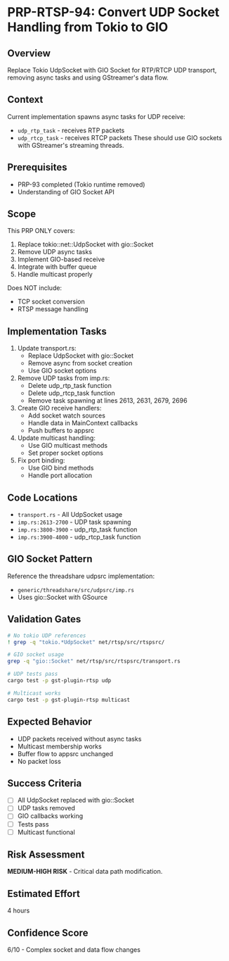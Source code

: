 # PRP-RTSP-94: Convert UDP Socket Handling from Tokio to GIO

## Overview
Replace Tokio UdpSocket with GIO Socket for RTP/RTCP UDP transport, removing async tasks and using GStreamer's data flow.

## Context
Current implementation spawns async tasks for UDP receive:
- `udp_rtp_task` - receives RTP packets
- `udp_rtcp_task` - receives RTCP packets
These should use GIO sockets with GStreamer's streaming threads.

## Prerequisites
- PRP-93 completed (Tokio runtime removed)
- Understanding of GIO Socket API

## Scope
This PRP ONLY covers:
1. Replace tokio::net::UdpSocket with gio::Socket
2. Remove UDP async tasks
3. Implement GIO-based receive
4. Integrate with buffer queue
5. Handle multicast properly

Does NOT include:
- TCP socket conversion
- RTSP message handling

## Implementation Tasks
1. Update transport.rs:
   - Replace UdpSocket with gio::Socket
   - Remove async from socket creation
   - Use GIO socket options
2. Remove UDP tasks from imp.rs:
   - Delete udp_rtp_task function
   - Delete udp_rtcp_task function
   - Remove task spawning at lines 2613, 2631, 2679, 2696
3. Create GIO receive handlers:
   - Add socket watch sources
   - Handle data in MainContext callbacks
   - Push buffers to appsrc
4. Update multicast handling:
   - Use GIO multicast methods
   - Set proper socket options
5. Fix port binding:
   - Use GIO bind methods
   - Handle port allocation

## Code Locations
- `transport.rs` - All UdpSocket usage
- `imp.rs:2613-2700` - UDP task spawning
- `imp.rs:3800-3900` - udp_rtp_task function
- `imp.rs:3900-4000` - udp_rtcp_task function

## GIO Socket Pattern
Reference the threadshare udpsrc implementation:
- `generic/threadshare/src/udpsrc/imp.rs`
- Uses gio::Socket with GSource

## Validation Gates
```bash
# No tokio UDP references
! grep -q "tokio.*UdpSocket" net/rtsp/src/rtspsrc/

# GIO socket usage
grep -q "gio::Socket" net/rtsp/src/rtspsrc/transport.rs

# UDP tests pass
cargo test -p gst-plugin-rtsp udp

# Multicast works
cargo test -p gst-plugin-rtsp multicast
```

## Expected Behavior
- UDP packets received without async tasks
- Multicast membership works
- Buffer flow to appsrc unchanged
- No packet loss

## Success Criteria
- [ ] All UdpSocket replaced with gio::Socket
- [ ] UDP tasks removed
- [ ] GIO callbacks working
- [ ] Tests pass
- [ ] Multicast functional

## Risk Assessment
**MEDIUM-HIGH RISK** - Critical data path modification.

## Estimated Effort
4 hours

## Confidence Score
6/10 - Complex socket and data flow changes